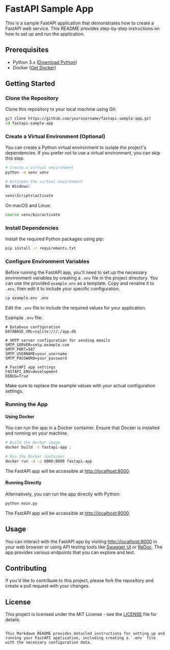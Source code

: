 # FastAPI Sample App

This is a sample FastAPI application that demonstrates how to create a FastAPI web service. This README provides step-by-step instructions on how to set up and run the application.

## Prerequisites

- Python 3.x ([Download Python](https://www.python.org/downloads/))
- Docker ([Get Docker](https://www.docker.com/get-started))

## Getting Started

### Clone the Repository

Clone this repository to your local machine using Git:

```bash
git clone https://github.com/yourusername/fastapi-sample-app.git
cd fastapi-sample-app
```

### Create a Virtual Environment (Optional)

You can create a Python virtual environment to isolate the project's dependencies. If you prefer not to use a virtual environment, you can skip this step.

```bash
# Create a virtual environment
python -m venv venv

# Activate the virtual environment
On Windows:
```

```bash
venv\Scripts\activate
```

On macOS and Linux:

```bash
source venv/bin/activate
```

### Install Dependencies

Install the required Python packages using pip:

```bash
pip install -r requirements.txt
```

### Configure Environment Variables

Before running the FastAPI app, you'll need to set up the necessary environment variables by creating a `.env` file in the project directory. You can use the provided `example.env` as a template. Copy and rename it to `.env`, then edit it to include your specific configuration.

```bash
cp example.env .env
```

Edit the `.env` file to include the required values for your application.

Example `.env` file:

```dotenv
# Database configuration
DATABASE_URL=sqlite:///./app.db

# SMTP server configuration for sending emails
SMTP_SERVER=smtp.example.com
SMTP_PORT=587
SMTP_USERNAME=your_username
SMTP_PASSWORD=your_password

# FastAPI app settings
FASTAPI_ENV=development
DEBUG=True
```

Make sure to replace the example values with your actual configuration settings.

### Running the App

#### Using Docker

You can run the app in a Docker container. Ensure that Docker is installed and running on your machine.

```bash
# Build the Docker image
docker build -t fastapi-app .

# Run the Docker container
docker run -d -p 8000:8000 fastapi-app
```

The FastAPI app will be accessible at [http://localhost:8000](http://localhost:8000).

#### Running Directly

Alternatively, you can run the app directly with Python:

```bash
python main.py
```

The FastAPI app will be accessible at [http://localhost:8000](http://localhost:8000).

## Usage

You can interact with the FastAPI app by visiting [http://localhost:8000](http://localhost:8000) in your web browser or using API testing tools like [Swagger UI](http://localhost:8000/docs) or [ReDoc](http://localhost:8000/redoc). The app provides various endpoints that you can explore and test.

## Contributing

If you'd like to contribute to this project, please fork the repository and create a pull request with your changes.

## License

This project is licensed under the MIT License - see the [LICENSE](LICENSE) file for details.
```

This Markdown README provides detailed instructions for setting up and running your FastAPI application, including creating a `.env` file with the necessary configuration data.
